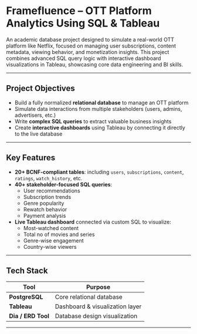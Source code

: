
#  Framefluence – OTT Platform Analytics Using SQL & Tableau

An academic database project designed to simulate a real-world OTT platform like Netflix, focused on managing user subscriptions, content metadata, viewing behavior, and monetization insights. This project combines advanced SQL query logic with interactive dashboard visualizations in Tableau, showcasing core data engineering and BI skills.

---

## Project Objectives

- Build a fully normalized **relational database** to manage an OTT platform
- Simulate data interactions from multiple stakeholders (users, admins, advertisers, etc.)
- Write **complex SQL queries** to extract valuable business insights
- Create **interactive dashboards** using Tableau by connecting it directly to the live database

---

## Key Features

- **20+ BCNF-compliant tables**: including `users`, `subscriptions`, `content`, `ratings`, `watch_history`, etc.
- **40+ stakeholder-focused SQL queries**:
  - User recommendations
  - Subscription trends
  - Genre popularity
  - Rewatch behavior
  - Payment analysis
- **Live Tableau dashboard** connected via custom SQL to visualize:
  - Most-watched content
  - Total no of movies and series 
  - Genre-wise engagement
  - Country-wise viewers
  

---

## Tech Stack

| Tool | Purpose |
|------|---------|
| **PostgreSQL** | Core relational database |
| **Tableau** | Dashboard & visualization layer |
| **Dia / ERD Tool** | Database design visualization |

---


